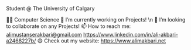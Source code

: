 Student @ The University of Calgary

👨‍💻 Computer Science 
🔭 I’m currently working on Projects! \n
👯 I’m looking to collaborate on any Projects!
📫 How to reach me:
    alimustanserakbari@gmail.com
    https://www.linkedin.com/in/ali-akbari-a2468227b/
😄 Check out my website: 
    https://www.alimakbari.net


<!--
**Ali-Akbari1/Ali-Akbari1** is a ✨ _special_ ✨ repository because its `README.md` (this file) appears on your GitHub profile.

Here are some ideas to get you started:

- 🔭 I’m currently working on ...
- 🌱 I’m currently learning ...
- 👯 I’m looking to collaborate on ...
- 🤔 I’m looking for help with ...
- 💬 Ask me about ...
- 📫 How to reach me: ...
- 😄 Pronouns: ...
- ⚡ Fun fact: ...
-->
